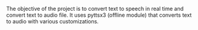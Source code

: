 The objective of the project is to convert text to speech in real time and convert text to audio file. It uses pyttsx3 (offline module) that converts text to audio with various customizations.

